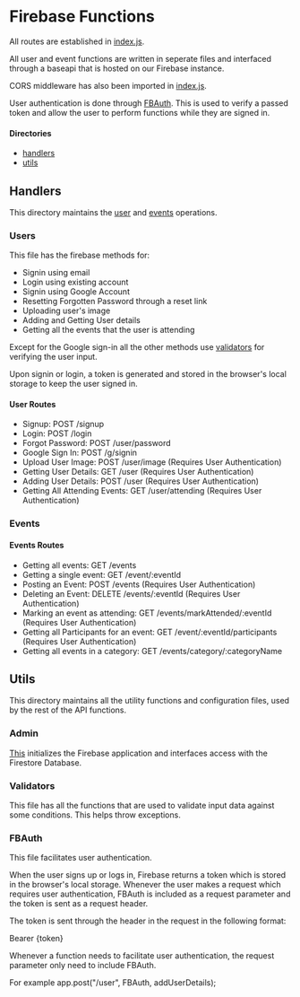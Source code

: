 # Firebase Functions

All routes are established in [index.js](https://github.com/Saakshaat/dequarantine/blob/saakshaat-login-signup/backend/functions/index.js).

All user and event functions are written in seperate files and interfaced through a baseapi that is hosted on our Firebase instance.

CORS middleware has also been imported in [index.js](https://github.com/Saakshaat/dequarantine/blob/saakshaat-login-signup/backend/functions/index.js).

User authentication is done through [FBAuth](https://github.com/Saakshaat/dequarantine/blob/saakshaat-login-signup/backend/functions/util/FBAuth.js). This is used to verify a passed token and allow the user to perform functions while they are signed in.

#### Directories
- [handlers](#handlers)
- [utils](#utils)

## Handlers

This directory maintains the [user](https://github.com/Saakshaat/dequarantine/blob/saakshaat-login-signup/backend/functions/handlers/users.js) and [events](https://github.com/Saakshaat/dequarantine/blob/saakshaat-login-signup/backend/functions/handlers/events.js) operations.


### Users
 
This file has the firebase methods for:
-   Signin using email
-   Login using existing account
-   Signin using Google Account
-   Resetting Forgotten Password through a reset link
-   Uploading user's image
-   Adding and Getting User details
-   Getting all the events that the user is attending

Except for the Google sign-in all the other methods use [validators](https://github.com/Saakshaat/dequarantine/blob/saakshaat-login-signup/backend/functions/util/validators.js) for verifying the user input.

Upon signin or login, a token is generated and stored in the browser's local storage to keep the user signed in.

#### User Routes

-   Signup: POST /signup
-   Login: POST /login
-   Forgot Password: POST /user/password
-   Google Sign In: POST /g/signin
-   Upload User Image: POST /user/image (Requires User Authentication)
-   Getting User Details: GET /user (Requires User Authentication)
-   Adding User Details: POST /user (Requires User Authentication)
-   Getting All Attending Events: GET /user/attending (Requires User Authentication)

### Events

#### Events Routes

-   Getting all events: GET /events
-   Getting a single event: GET /event/:eventId
-   Posting an Event: POST /events (Requires User Authentication)
-   Deleting an Event: DELETE /events/:eventId (Requires User Authentication)
-   Marking an event as attending: GET /events/markAttended/:eventId (Requires User Authentication)
-   Getting all Participants for an event: GET /event/:eventId/participants (Requires User Authentication)
-   Getting all events in a category: GET /events/category/:categoryName 

## Utils
This directory maintains all the utility functions and configuration files, used by the rest of the API functions. 

### Admin

[This](https://github.com/Saakshaat/dequarantine/blob/saakshaat-login-signup/backend/functions/util/admin.js) initializes the Firebase application and interfaces access with the Firestore Database.

### Validators

This file has all the functions that are used to validate input data against some conditions. This helps throw exceptions.


### FBAuth

This file facilitates user authentication. 

When the user signs up or logs in, Firebase returns a token which is stored in the browser's local storage. Whenever the user makes a request which requires user authentication, FBAuth is included as a request parameter and the token is sent as a request header.

The token is sent through the header in the request in the following format:

Bearer {token}

Whenever a function needs to facilitate user authentication, the request parameter only need to include FBAuth. 

For example app.post("/user", FBAuth, addUserDetails);
